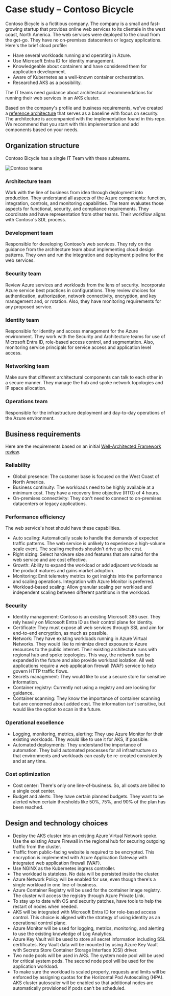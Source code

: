 # Case study – Contoso Bicycle

Contoso Bicycle is a fictitious company. The company is a small and fast-growing startup that provides online web services to its clientele in the west coast, North America. The web services were deployed to the cloud from the get-go. They have no on-premises datacenters or legacy applications. Here's the brief cloud profile:

- Have several workloads running and operating in Azure.
- Use Microsoft Entra ID for identity management.
- Knowledgeable about containers and have considered them for application development.
- Aware of Kubernetes as a well-known container orchestration.
- Researched AKS as a possibility.

The IT teams need guidance about architectural recommendations for running their web services in an AKS cluster.

Based on the company's profile and business requirements, we've created a [reference architecture](https://aka.ms/architecture/aks-baseline) that serves as a baseline with focus on security. The architecture is accompanied with the implementation found in this repo. We recommend that you start with this implementation and add components based on your needs.

## Organization structure

Contoso Bicycle has a single IT Team with these subteams.

![Contoso teams](contoso-teams.svg)

### Architecture team

Work with the line of business from idea through deployment into production. They understand all aspects of the Azure components: function, integration, controls, and monitoring capabilities. The team evaluates those aspects for functional, security, and compliance requirements. They coordinate and have representation from other teams. Their workflow aligns with Contoso's SDL process.

### Development team

Responsible for developing Contoso's web services. They rely on the guidance from the architecture team about implementing cloud design patterns. They own and run the integration and deployment pipeline for the web services.

### Security team

Review Azure services and workloads from the lens of security. Incorporate Azure service best practices in configurations. They review choices for authentication, authorization, network connectivity, encryption, and key management and, or rotation. Also, they have monitoring requirements for any proposed service.

### Identity team

Responsible for identity and access management for the Azure environment. They work with the Security and Architecture teams for use of Microsoft Entra ID, role-based access control, and segmentation. Also, monitoring service principals for service access and application level access.

### Networking team

Make sure that different architectural components can talk to each other in a secure manner. They manage the hub and spoke network topologies and IP space allocation.

### Operations team

Responsible for the infrastructure deployment and day-to-day operations of the Azure environment.

## Business requirements

Here are the requirements based on an initial [Well-Architected Framework review](https://learn.microsoft.com/assessments/?id=azure-architecture-review).

### Reliability

- Global presence: The customer base is focused on the West Coast of North America.
- Business continuity: The workloads need to be highly available at a minimum cost. They have a recovery time objective (RTO) of 4 hours.
- On-premises connectivity: They don't need to connect to on-premises datacenters or legacy applications.

### Performance efficiency

The web service's host should have these capabilities.

- Auto scaling: Automatically scale to handle the demands of expected traffic patterns. The web service is unlikely to experience a high-volume scale event. The scaling methods shouldn't drive up the cost.
- Right sizing: Select hardware size and features that are suited for the web service and are cost effective.
- Growth: Ability to expand the workload or add adjacent workloads as the product matures and gains market adoption.
- Monitoring: Emit telemetry metrics to get insights into the performance and scaling operations. Integration with Azure Monitor is preferred.
- Workload-based scaling: Allow granular scaling per workload and independent scaling between different partitions in the workload.

### Security

- Identity management: Contoso is an existing Microsoft 365 user. They rely heavily on Microsoft Entra ID as their control plane for identity.
- Certificate: They must expose all web services through SSL and aim for end-to-end encryption, as much as possible.
- Network: They have existing workloads running in Azure Virtual Networks. They would like to minimize direct exposure to Azure resources to the public internet. Their existing architecture runs with regional hub and spoke topologies. This way, the network can be expanded in the future and also provide workload isolation. All web applications require a web application firewall (WAF) service to help govern HTTP traffic flows.
- Secrets management: They would like to use a secure store for sensitive information.
- Container registry: Currently not using a registry and are looking for guidance.
- Container scanning: They know the importance of container scanning but are concerned about added cost. The information isn't sensitive, but would like the option to scan in the future.

### Operational excellence

- Logging, monitoring, metrics, alerting: They use Azure Monitor for their existing workloads. They would like to use it for AKS, if possible.
- Automated deployments: They understand the importance of automation. They build automated processes for all infrastructure so that environments and workloads can easily be re-created consistently and at any time.

### Cost optimization

- Cost center: There's only one line-of-business. So, all costs are billed to a single cost center.
- Budget and alerts: They have certain planned budgets. They want to be alerted when certain thresholds like 50%, 75%, and 90% of the plan has been reached.

## Design and technology choices

- Deploy the AKS cluster into an existing Azure Virtual Network spoke. Use the existing Azure Firewall in the regional hub for securing outgoing traffic from the cluster.
- Traffic from public-facing website is required to be encrypted. This encryption is implemented with Azure Application Gateway with integrated web application firewall (WAF).
- Use NGINX as the Kubernetes ingress controller.
- The workload is stateless. No data will be persisted inside the cluster.
- Azure Network Policy will be enabled for use, even though there's a single workload in one line-of-business.
- Azure Container Registry will be used for the container image registry. The cluster will access the registry through Azure Private Link.
- To stay up to date with OS and security patches, have tools to help the restart of nodes when needed.
- AKS will be integrated with Microsoft Entra ID for role-based access control. This choice is aligned with the strategy of using identity as an operational control plane.
- Azure Monitor will be used for logging, metrics, monitoring, and alerting to use the existing knowledge of Log Analytics.
- Azure Key Vault will be used to store all secret information including SSL certificates. Key Vault data will be mounted by using Azure Key Vault with Secrets Store Container Storage Interface (CSI) driver.
- Two node pools will be used in AKS. The system node pool will be used for critical system pods. The second node pool will be used for the application workload.
- To make sure the workload is scaled properly, requests and limits will be enforced by assigning quotas for the Horizontal Pod Autoscaling (HPA). AKS cluster autoscaler will be enabled so that additional nodes are automatically provisioned if pods can't be scheduled.
